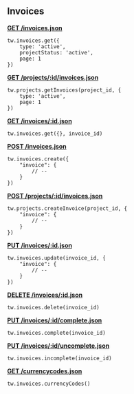 ## Invoices

[**GET /invoices.json**](https://developer.teamwork.com/invoices#get_all_invoices_)

```
tw.invoices.get({
	type: 'active',
	projectStatus: 'active',
	page: 1
})
```

[**GET /projects/:id/invoices.json**](https://developer.teamwork.com/invoices#get_all_invoices_)

```
tw.projects.getInvoices(project_id, {
	type: 'active',
	page: 1
})
```

[**GET /invoices/:id.json**](https://developer.teamwork.com/invoices#get_a_single_invo)

```
tw.invoices.get({}, invoice_id)
```

[**POST /invoices.json**](https://developer.teamwork.com/invoices#create_a_new_invo)

```
tw.invoices.create({
	"invoice": {
		// --
	}
})
```

[**POST /projects/:id/invoices.json**](https://developer.teamwork.com/invoices#create_a_new_invo)

```
tw.projects.createInvoice(project_id, {
	"invoice": {
		// --
	}
})
```

[**PUT /invoices/:id.json**](https://developer.teamwork.com/invoices#update_a_specific)

```
tw.invoices.update(invoice_id, {
	"invoice": {
		// --
	}
})
```

[**DELETE /invoices/:id.json**](https://developer.teamwork.com/invoices#delete_a_specific)

```
tw.invoices.delete(invoice_id)
```

[**PUT /invoices/:id/complete.json**](https://developer.teamwork.com/invoices#mark_a_specific_i)

```
tw.invoices.complete(invoice_id)
```

[**PUT /invoices/:id/uncomplete.json**](https://developer.teamwork.com/invoices#mark_a_specific_i)

```
tw.invoices.incomplete(invoice_id)
```

[**GET /currencycodes.json**](https://developer.teamwork.com/invoices#get_a_list_of_val)

```
tw.invoices.currencyCodes()
```